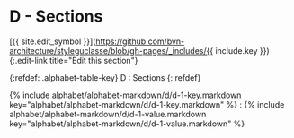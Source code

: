 # D - Sections
[{{ site.edit_symbol }}](https://github.com/bvn-architecture/styleguclasse/blob/gh-pages/_includes/{{ include.key }}){:.edit-link title="Edit this section"}

{:refdef: .alphabet-table-key}
D
: Sections
{: refdef}

{% include alphabet/alphabet-markdown/d/d-1-key.markdown key="alphabet/alphabet-markdown/d/d-1-key.markdown" %}
: {% include alphabet/alphabet-markdown/d/d-1-value.markdown key="alphabet/alphabet-markdown/d/d-1-value.markdown" %}
